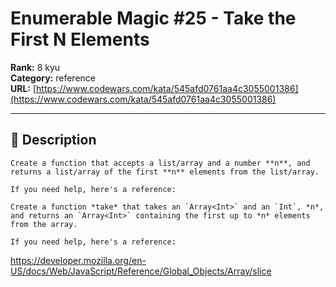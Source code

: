 # Enumerable Magic #25 - Take the First N Elements

**Rank:** 8 kyu  
**Category:** reference  
**URL:** [https://www.codewars.com/kata/545afd0761aa4c3055001386](https://www.codewars.com/kata/545afd0761aa4c3055001386)

---

## 📝 Description

```if-not:swift
Create a function that accepts a list/array and a number **n**, and returns a list/array of the first **n** elements from the list/array.

If you need help, here's a reference:
```
```if:swift
Create a function *take* that takes an `Array<Int>` and an `Int`, *n*, and returns an `Array<Int>` containing the first up to *n* elements from the array.

If you need help, here's a reference:
```
https://developer.mozilla.org/en-US/docs/Web/JavaScript/Reference/Global_Objects/Array/slice
